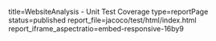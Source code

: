 title=WebsiteAnalysis - Unit Test Coverage
type=reportPage
status=published
report_file=jacoco/test/html/index.html
report_iframe_aspectratio=embed-responsive-16by9
~~~~~~


